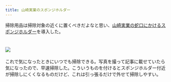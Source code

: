 ```yaml
---
title: 山崎実業のスポンジホルダー
---
```

掃除用品は掃除対象の近くに置くべきだよなと思い、[山崎実業の蛇口にかけるスポンジホルダー](https://www.amazon.co.jp/dp/B07MM4GC6P)を導入した。

![](https://lh4.googleusercontent.com/30LTohH8ysW5URPrtG0-vaUaFzKGjykvVlEoi0-p1vzWuydl5TEgJiXoKsEa9ilslXOy2Jps9mVTDL2KBvKQFjTVTJBYMOr-3W77fFxtHlHxkxsY1yjB7-HbvKvWwozIFzNAwI6aRk8wDSpuTAMjldpuQuhQx6oU5na8v-JW4ilPZXwf1el4H0on)
===============================================================================================================================================================================================================================

これで気になったときにいつでも掃除できる。写真を撮って記事に載せていたら気になったので、早速掃除した。こういうものを付けるとスポンジホルダー付近が掃除しにくくなるものだけど、これは引っ張るだけで外せて掃除しやすい。
